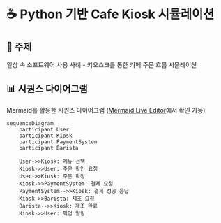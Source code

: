 # ☕ Python 기반 Cafe Kiosk 시뮬레이션

## 📌 주제
일상 속 소프트웨어 사용 사례 - 키오스크를 통한 카페 주문 흐름 시뮬레이션

## 📊 시퀀스 다이어그램
Mermaid를 활용한 시퀀스 다이어그램 ([Mermaid Live Editor](https://mermaid.live)에서 확인 가능)

```mermaid
sequenceDiagram
    participant User
    participant Kiosk
    participant PaymentSystem
    participant Barista

    User->>Kiosk: 메뉴 선택
    Kiosk->>User: 주문 확인 요청
    User->>Kiosk: 주문 확정
    Kiosk->>PaymentSystem: 결제 요청
    PaymentSystem-->>Kiosk: 결제 성공 응답
    Kiosk->>Barista: 제조 요청
    Barista-->>Kiosk: 제조 완료
    Kiosk->>User: 픽업 알림
